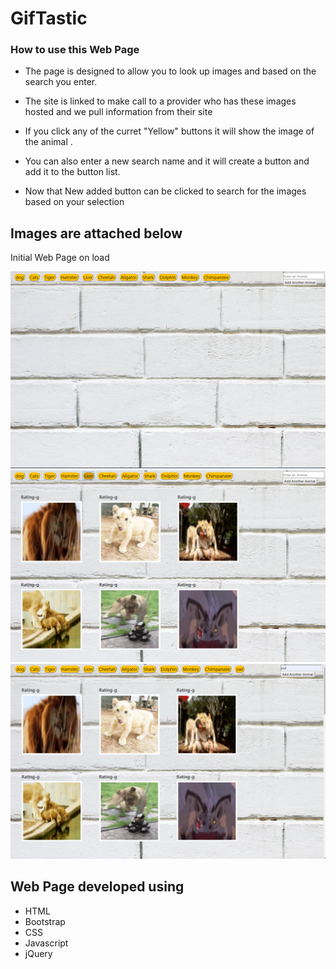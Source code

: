 # GifTastic


### How to use this Web Page

*  The page is designed to allow you to look up images and based on the search you enter.

*  The site is linked to make call to a provider who has these images hosted and we pull information from their site

*  If you click any of the curret "Yellow" buttons it will show the image of the animal .

* You can also enter a new search name and it will create a button and add it to the button list.

* Now that New added button can be clicked to search for the images based on your selection

## Images are attached below

Initial Web Page on load

![Initial Page](assets/images/InitialScreen.png)
![Show Images](assets/images/ShowImages.png)
![Add Button](assets/images/buttonadded.png)

## Web Page developed using

*  HTML
*  Bootstrap
*  CSS
*  Javascript
*  jQuery